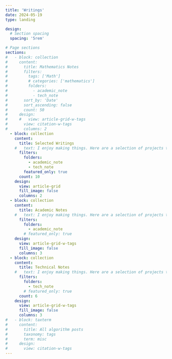 ```yaml
---
title: 'Writings'
date: 2024-05-19
type: landing

design:
  # Section spacing
  spacing: '5rem'

# Page sections
sections:
#   - block: collection
#     content:
#       title: Mathematics Notes
#       filters:
#         tags: ['Math']
#         # categories: ['mathematics']
#         folders:
#           - academic_note
#           - tech_note
#       sort_by: 'Date'
#       sort_ascending: false
#       count: 50
#     design:
#     #   view: article-grid-w-tags
#       view: citation-w-tags
#       columns: 2
  - block: collection
    content:
      title: Selected Writings
    #   text: I enjoy making things. Here are a selection of projects that I have worked on over the years.
      filters:
        folders:
          - academic_note
          - tech_note
        featured_only: true
      count: 10
    design:
      view: article-grid
      fill_image: false
      columns: 2
  - block: collection
    content:
      title: Academic Notes
    #   text: I enjoy making things. Here are a selection of projects that I have worked on over the years.
      filters:
        folders:
          - academic_note
        # featured_only: true
    design:
      view: article-grid-w-tags
      fill_image: false
      columns: 3
  - block: collection
    content:
      title: Technical Notes
    #   text: I enjoy making things. Here are a selection of projects that I have worked on over the years.
      filters:
        folders:
          - tech_note
        # featured_only: true
      count: 6
    design:
      view: article-grid-w-tags
      fill_image: false
      columns: 3
#   - block: taxterm
#     content:
#       title: All algorithm posts
#       taxonomy: tags
#       term: misc
#     design:
#       view: citation-w-tags
---
```


<!-- 
## All algorithm posts
{{< taxterm taxonomy="categories" term="algorithm" view="citation-w-tags" >}} -->